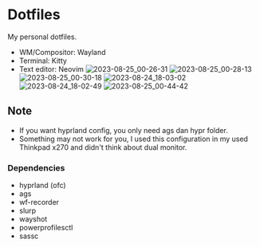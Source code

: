 # Dotfiles
My personal dotfiles. 
- WM/Compositor: Wayland
- Terminal: Kitty
- Text editor: Neovim
![2023-08-25_00-26-31](https://github.com/ezerinz/dotfiles/assets/100193740/0e1e7765-0921-442f-b31c-50efa122c81d)
![2023-08-25_00-28-13](https://github.com/ezerinz/dotfiles/assets/100193740/738bce91-7252-4723-98de-ee0a08d99bb5)
![2023-08-25_00-30-18](https://github.com/ezerinz/dotfiles/assets/100193740/48453f10-286a-43ec-a1ac-89088747d3fa)
![2023-08-24_18-03-02](https://github.com/ezerinz/dotfiles/assets/100193740/50fede85-63aa-4c88-88ab-3ed23aebb5ad)
![2023-08-24_18-02-49](https://github.com/ezerinz/dotfiles/assets/100193740/76292a53-2392-4d9f-a4c8-14acad13d6b4)
![2023-08-25_00-44-42](https://github.com/ezerinz/dotfiles/assets/100193740/65083e02-b3a1-495f-a5ce-dd8052e331cd)

## Note
- If you want hyprland config, you only need ags dan hypr folder.
- Something may not work for you, I used this configuration in my used Thinkpad x270 and didn't think about dual monitor.

### Dependencies
- hyprland (ofc)
- ags
- wf-recorder
- slurp
- wayshot
- powerprofilesctl
- sassc
